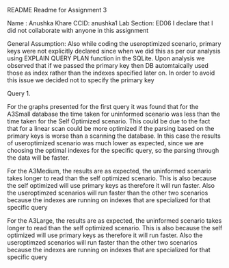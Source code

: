 README
Readme for Assignment 3

Name : Anushka Khare
CCID: anushka1
Lab Section: ED06
I declare that I did not collaborate with anyone in this assignment

General Assumption: 
Also while coding the useroptimized scenario, primary keys were not explicitly declared since when we did this as per our analysis using EXPLAIN QUERY PLAN function in the SQLite.
Upon analysis we observed that if we passed the primary key then DB automtaically used those as index rather than the indexes specified later on. In order to avoid this issue we 
decided not to specify the primary key

Query 1. 

For the graphs presented for the first query it was found that for the A3Small database the time taken for uninformed scenario 
was less than the time taken for the Self Optimized scenario. This could be due to the fact that for a linear scan could be more optimized
if the parsing based on the primary keys is worse than a scanning the database. In this case the results of useroptimized scenario was much lower
as expected, since we are choosing the optimal indexes for the specific query, so the parsing through the data will be faster. 

For the A3Medium, the results are as expected, the uninformed scenario takes longer to read than the self optimized scenario. This is also 
because the self optimized will use primary keys as therefore it will run faster. Also the useroptimzed scenarios will run faster than the other two scenarios because the indexes are 
running on indexes that are specialized for that specific query

For the A3Large, the results are as expected, the uninformed scenario takes longer to read than the self optimized scenario. This is also 
because the self optimized will use primary keys as therefore it will run faster. Also the useroptimzed scenarios will run faster than the other two scenarios because the indexes are 
running on indexes that are specialized for that specific query




